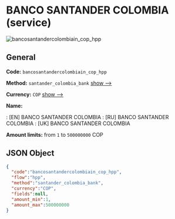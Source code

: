 
# BANCO SANTANDER COLOMBIA (service) 
![bancosantandercolombiain_cop_hpp](https://static.openfintech.io/payment_methods/bancosantandercolombiain_cop_hpp/logo.svg?w=400&c=v0.59.26#w200)  

## General 
 
**Code:** `bancosantandercolombiain_cop_hpp` 
 
**Method:** `santander_colombia_bank` 
 [show -->](/payment-methods/santander_colombia_bank/) 
 
**Currency:** `COP` [show -->](/currencies/COP/) 
 
**Name:** 
 
:	[EN] BANCO SANTANDER COLOMBIA 
:	[RU] BANCO SANTANDER COLOMBIA 
:	[UK] BANCO SANTANDER COLOMBIA 
 
**Amount limits:** from `1` to `500000000` COP 

## JSON Object 

```json
{
  "code":"bancosantandercolombiain_cop_hpp",
  "flow":"hpp",
  "method":"santander_colombia_bank",
  "currency":"COP",
  "fields":null,
  "amount_min":1,
  "amount_max":500000000
}
```  
